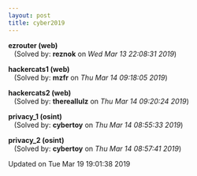 ```yaml
---
layout: post
title: cyber2019
---
```


<!--break-->

**ezrouter (web)**  
&nbsp;&nbsp;&nbsp;(Solved by: **reznok** on _Wed Mar 13 22:08:31 2019_)  
  
**hackercats1 (web)**  
&nbsp;&nbsp;&nbsp;(Solved by: **mzfr** on _Thu Mar 14 09:18:05 2019_)  
  
**hackercats2 (web)**  
&nbsp;&nbsp;&nbsp;(Solved by: **thereallulz** on _Thu Mar 14 09:20:24 2019_)  
  
**privacy_1 (osint)**  
&nbsp;&nbsp;&nbsp;(Solved by: **cybertoy** on _Thu Mar 14 08:55:33 2019_)  
  
**privacy_2 (osint)**  
&nbsp;&nbsp;&nbsp;(Solved by: **cybertoy** on _Thu Mar 14 08:57:41 2019_)  
  


Updated on Tue Mar 19 19:01:38 2019
